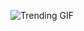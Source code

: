 ![Trending GIF](https://media4.giphy.com/media/v1.Y2lkPThiYjIxNzcyem9rMG9xbXprc2FraWhlMmZob2F6Njd1YThqb2c4OXBtcHUwbG5rMyZlcD12MV9naWZzX3NlYXJjaCZjdD1n/xUPGcEliCc7bETyfO8/giphy.gif)
